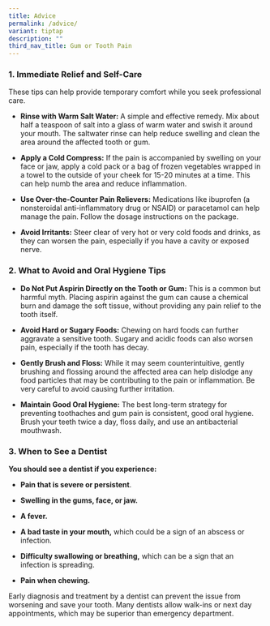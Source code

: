```yaml
---
title: Advice
permalink: /advice/
variant: tiptap
description: ""
third_nav_title: Gum or Tooth Pain
---
```

<h3>1. Immediate Relief and Self-Care</h3>
<p></p>
<p>These tips can help provide temporary comfort while you seek professional
care.</p>
<ul>
<li>
<p><strong>Rinse with Warm Salt Water:</strong> A simple and effective remedy.
Mix about half a teaspoon of salt into a glass of warm water and swish
it around your mouth. The saltwater rinse can help reduce swelling and
clean the area around the affected tooth or gum.</p>
</li>
<li>
<p><strong>Apply a Cold Compress:</strong> If the pain is accompanied by swelling
on your face or jaw, apply a cold pack or a bag of frozen vegetables wrapped
in a towel to the outside of your cheek for 15-20 minutes at a time. This
can help numb the area and reduce inflammation.</p>
</li>
<li>
<p><strong>Use Over-the-Counter Pain Relievers:</strong> Medications like
ibuprofen (a nonsteroidal anti-inflammatory drug or NSAID) or paracetamol
can help manage the pain. Follow the dosage instructions on the package.</p>
</li>
<li>
<p><strong>Avoid Irritants:</strong> Steer clear of very hot or very cold
foods and drinks, as they can worsen the pain, especially if you have a
cavity or exposed nerve.</p>
<p></p>
</li>
</ul>
<p></p>
<h3>2. What to Avoid and Oral Hygiene Tips</h3>
<p></p>
<ul>
<li>
<p><strong>Do Not Put Aspirin Directly on the Tooth or Gum:</strong> This
is a common but harmful myth. Placing aspirin against the gum can cause
a chemical burn and damage the soft tissue, without providing any pain
relief to the tooth itself.</p>
</li>
<li>
<p><strong>Avoid Hard or Sugary Foods:</strong> Chewing on hard foods can
further aggravate a sensitive tooth. Sugary and acidic foods can also worsen
pain, especially if the tooth has decay.</p>
</li>
<li>
<p><strong>Gently Brush and Floss:</strong> While it may seem counterintuitive,
gently brushing and flossing around the affected area can help dislodge
any food particles that may be contributing to the pain or inflammation.
Be very careful to avoid causing further irritation.</p>
</li>
<li>
<p><strong>Maintain Good Oral Hygiene:</strong> The best long-term strategy
for preventing toothaches and gum pain is consistent, good oral hygiene.
Brush your teeth twice a day, floss daily, and use an antibacterial mouthwash.</p>
<p></p>
</li>
</ul>
<p></p>
<h3>3. When to See a Dentist</h3>
<p></p>
<p><strong>You should see a dentist if you experience:</strong>
</p>
<ul>
<li>
<p><strong>Pain that is severe or persistent</strong>.</p>
</li>
<li>
<p><strong>Swelling in the gums, face, or jaw.</strong>
</p>
</li>
<li>
<p><strong>A fever.</strong>
</p>
</li>
<li>
<p><strong>A bad taste in your mouth,</strong> which could be a sign of an
abscess or infection.</p>
</li>
<li>
<p><strong>Difficulty swallowing or breathing,</strong> which can be a sign
that an infection is spreading.</p>
</li>
<li>
<p><strong>Pain when chewing.</strong>
</p>
<p></p>
</li>
</ul>
<p>Early diagnosis and treatment by a dentist can prevent the issue from
worsening and save your tooth. Many dentists allow walk-ins or next day
appointments, which may be superior than emergency department.</p>